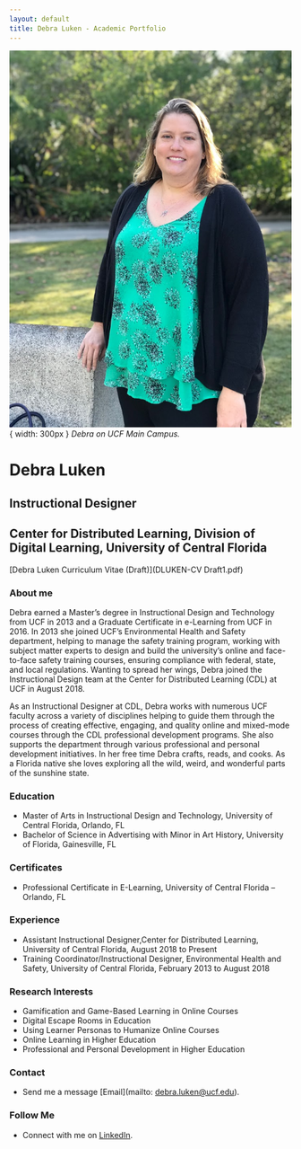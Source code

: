 ```yaml
---
layout: default
title: Debra Luken - Academic Portfolio
---
```

![Debra Luken on UCF Main Campus](professional-bio.JPG) { width: 300px }
*Debra on UCF Main Campus.*

# Debra Luken

## Instructional Designer
## Center for Distributed Learning, Division of Digital Learning, University of Central Florida  
[Debra Luken Curriculum Vitae (Draft)](DLUKEN-CV Draft1.pdf)

### About me
Debra earned a Master’s degree in Instructional Design and Technology from UCF in 2013 and a Graduate Certificate in e-Learning from UCF in 2016. In 2013 she joined  UCF’s Environmental Health and Safety department, helping to manage the safety training program, working with subject matter experts to design and build the university’s online and face-to-face safety training courses, ensuring compliance with federal, state, and local regulations. Wanting to spread her wings, Debra joined the Instructional Design team at the Center for Distributed Learning (CDL) at UCF in August 2018.

As an Instructional Designer at CDL, Debra works with numerous UCF faculty across a variety of disciplines helping to guide them through the process of creating effective, engaging, and quality online and mixed-mode courses through the CDL professional development programs. She also supports the department through various professional and personal development initiatives.
In  her free time Debra crafts, reads, and cooks. As a Florida native she loves exploring all the wild, weird, and wonderful parts of the sunshine state.

### Education

- Master of Arts in Instructional Design and Technology, University of Central Florida, Orlando, FL  
- Bachelor of Science in Advertising with Minor in Art History, University of Florida, Gainesville, FL

### Certificates
- Professional Certificate in E-Learning, University of Central Florida – Orlando, FL

### Experience

- Assistant Instructional Designer,Center for Distributed Learning, University of Central Florida, August 2018 to Present
- Training Coordinator/Instructional Designer, Environmental Health and Safety, University of Central Florida, February 2013 to August 2018
  
### Research Interests
- Gamification and Game-Based Learning in Online Courses
- Digital Escape Rooms in Education
- Using Learner Personas to Humanize Online Courses
- Online Learning in Higher Education
- Professional and Personal Development in Higher Education




### Contact
- Send me a message [Email](mailto: debra.luken@ucf.edu).

### Follow Me

- Connect with me on [LinkedIn](https://www.linkedin.com/in/debra-luken).



